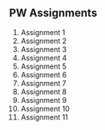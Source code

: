 ## PW Assignments

<ol>
  <li> Assignment 1</li>
  <li> Assignment 2</li>
  <li> Assignment 3</li>
  <li> Assignment 4</li>
  <li> Assignment 5</li>
  <li> Assignment 6</li>
  <li> Assignment 7</li>
  <li> Assignment 8</li>
  <li> Assignment 9</li>
  <li> Assignment 10</li>
  <li> Assignment 11</li>
</ol>




